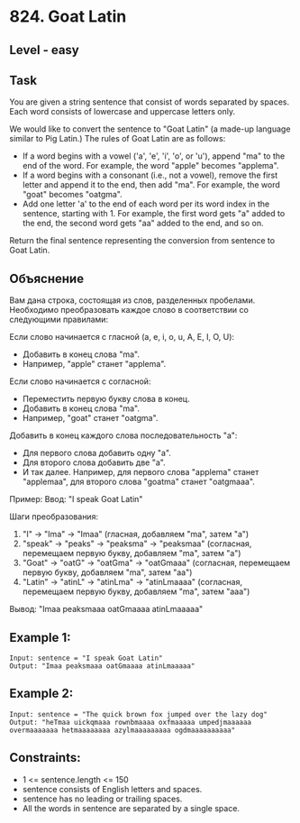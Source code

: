 # 824. Goat Latin


## Level - easy


## Task
You are given a string sentence that consist of words separated by spaces. Each word consists of lowercase and uppercase letters only.

We would like to convert the sentence to "Goat Latin" (a made-up language similar to Pig Latin.) The rules of Goat Latin are as follows:

- If a word begins with a vowel ('a', 'e', 'i', 'o', or 'u'), append "ma" to the end of the word. For example, the word "apple" becomes "applema".
- If a word begins with a consonant (i.e., not a vowel), remove the first letter and append it to the end, then add "ma". For example, the word "goat" becomes "oatgma".
- Add one letter 'a' to the end of each word per its word index in the sentence, starting with 1. For example, the first word gets "a" added to the end, the second word gets "aa" added to the end, and so on.

Return the final sentence representing the conversion from sentence to Goat Latin.


## Объяснение
Вам дана строка, состоящая из слов, разделенных пробелами. Необходимо преобразовать каждое слово в соответствии со следующими правилами:

Если слово начинается с гласной (a, e, i, o, u, A, E, I, O, U):
- Добавить в конец слова "ma".
- Например, "apple" станет "applema".

Если слово начинается с согласной:
- Переместить первую букву слова в конец.
- Добавить в конец слова "ma".
- Например, "goat" станет "oatgma".

Добавить в конец каждого слова последовательность "a":
- Для первого слова добавить одну "a".
- Для второго слова добавить две "a".
- И так далее. Например, для первого слова "applema" станет "applemaa", для второго слова "goatma" станет "oatgmaaa".

Пример:
Ввод: "I speak Goat Latin"  

Шаги преобразования:
1. "I" → "Ima" → "Imaa" (гласная, добавляем "ma", затем "a")
2. "speak" → "peaks" → "peaksma" → "peaksmaa" (согласная, перемещаем первую букву, добавляем "ma", затем "a")
3. "Goat" → "oatG" → "oatGma" → "oatGmaaa" (согласная, перемещаем первую букву, добавляем "ma", затем "aa")
4. "Latin" → "atinL" → "atinLma" → "atinLmaaaa" (согласная, перемещаем первую букву, добавляем "ma", затем "aaa")

Вывод: "Imaa peaksmaaa oatGmaaaa atinLmaaaaa"


## Example 1:
````
Input: sentence = "I speak Goat Latin"
Output: "Imaa peaksmaaa oatGmaaaa atinLmaaaaa"
````


## Example 2:
````
Input: sentence = "The quick brown fox jumped over the lazy dog"
Output: "heTmaa uickqmaaa rownbmaaaa oxfmaaaaa umpedjmaaaaaa overmaaaaaaa hetmaaaaaaaa azylmaaaaaaaaa ogdmaaaaaaaaaa"
````


## Constraints:
- 1 <= sentence.length <= 150
- sentence consists of English letters and spaces.
- sentence has no leading or trailing spaces.
- All the words in sentence are separated by a single space.
